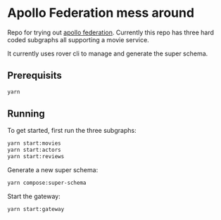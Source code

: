 # Apollo Federation mess around

Repo for trying out [apollo federation](https://www.apollographql.com/docs/federation/). Currently this repo has three hard coded subgraphs all supporting a movie service.

It currently uses rover cli to manage and generate the super schema.

## Prerequisits
```bash
yarn
```

## Running
To get started, first run the three subgraphs:
```bash
yarn start:movies
yarn start:actors
yarn start:reviews
```

Generate a new super schema:
```bash
yarn compose:super-schema
```

Start the gateway:
```bash
yarn start:gateway
```

